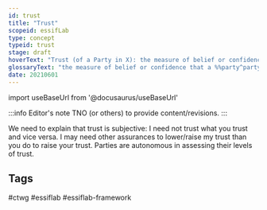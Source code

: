 ```yaml
---
id: trust
title: "Trust"
scopeid: essifLab
type: concept
typeid: trust
stage: draft
hoverText: "Trust (of a Party in X): the measure of belief or confidence that this party has in X"
glossaryText: "the measure of belief or confidence that a %%party^party%% has in X (someone, something, ...)."
date: 20210601
---
```


import useBaseUrl from '@docusaurus/useBaseUrl'

:::info Editor's note
TNO (or others) to provide content/revisions.
:::

We need to explain that trust is subjective: I need not trust what you trust and vice versa. I may need other assurances to lower/raise my trust than you do to raise your trust. Parties are autonomous in assessing their levels of trust.
## Tags
#ctwg #essiflab #essiflab-framework